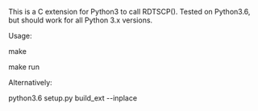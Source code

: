 This is a C extension for Python3 to call RDTSCP(). Tested on Python3.6, but should work for all Python 3.x versions.

Usage:

make 

make run


Alternatively:

python3.6 setup.py build_ext --inplace
